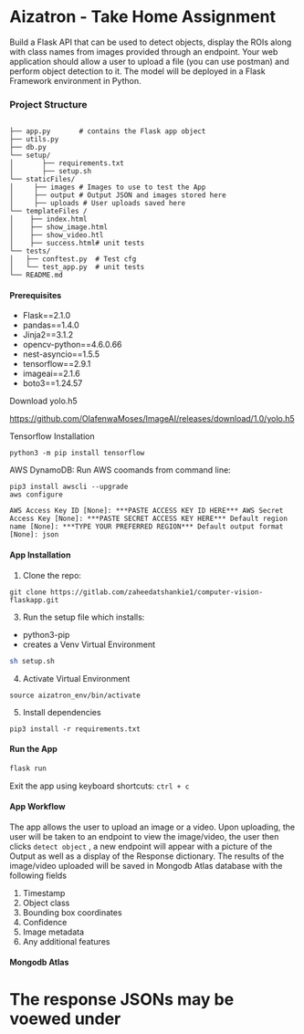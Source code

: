# Aizatron - Take Home Assignment

Build a Flask API that can be used to detect objects, display the ROIs along with class names from
images provided through an endpoint.
Your web application should allow a user to upload a file (you can use postman) and perform object
detection to it. The model will be deployed in a Flask Framework environment in Python.

### Project Structure
```shell

├── app.py       # contains the Flask app object
├── utils.py
├── db.py
└── setup/
│       ├── requirements.txt
│       ├── setup.sh 
└── staticFiles/
│     ├── images # Images to use to test the App
│     ├── output # Output JSON and images stored here
│     ├── uploads # User uploads saved here
└── templateFiles /
│    ├── index.html
│    ├── show_image.html
│    ├── show_video.htl
│    ├── success.html# unit tests
└── tests/
│   ├── conftest.py  # Test cfg
│   └── test_app.py  # unit tests
└── README.md
```



#### Prerequisites
* Flask==2.1.0
* pandas==1.4.0
* Jinja2==3.1.2
* opencv-python==4.6.0.66
* nest-asyncio==1.5.5
* tensorflow==2.9.1
* imageai==2.1.6
* boto3==1.24.57

Download yolo.h5

https://github.com/OlafenwaMoses/ImageAI/releases/download/1.0/yolo.h5

Tensorflow Installation 

`python3 -m pip install tensorflow`

AWS DynamoDB: Run AWS coomands from command line:
```shell
pip3 install awscli --upgrade
aws configure
```

```shell
AWS Access Key ID [None]: ***PASTE ACCESS KEY ID HERE*** AWS Secret Access Key [None]: ***PASTE SECRET ACCESS KEY HERE*** Default region name [None]: ***TYPE YOUR PREFERRED REGION*** Default output format [None]: json
```

#### App Installation
1. Clone the repo:
```shell
git clone https://gitlab.com/zaheedatshankie1/computer-vision-flaskapp.git
```
3. Run the setup file which installs:
* python3-pip
* creates a Venv Virtual Environment 

```sh 
sh setup.sh
```
4. Activate Virtual Environment
```shell
source aizatron_env/bin/activate
```
5. Install dependencies
```shell
pip3 install -r requirements.txt
```

#### Run the App
```sh
flask run
```
Exit the app using keyboard shortcuts:
`ctrl + c`

#### App Workflow
The app allows the user to upload an image or a video.
Upon uploading, the user will be taken to an endpoint to view the image/video, the user then clicks `detect object` , a new endpoint will appear with a picture of the Output as well as a display of the Response dictionary. 
The results of the image/video uploaded will be saved in Mongodb Atlas database with the following fields

1. Timestamp
2. Object class
3. Bounding box coordinates
4. Confidence
5. Image metadata 
6. Any additional features 


#### Mongodb Atlas

# The response JSONs may be voewed under


